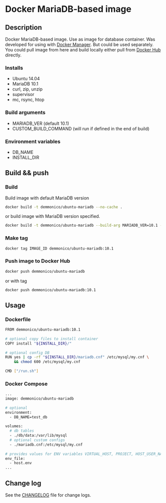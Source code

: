 # Docker MariaDB-based image

## Description

Docker MariaDB-based image. Use as image for database container. 
Was developed for using with [Docker Manager](https://github.com/demmonico/docker-manager/). 
But could be used separately.
You could pull image from here and build locally either pull from [Docker Hub](https://hub.docker.com/r/demmonico/ubuntu-mariadb/) directly.


### Installs

- Ubuntu 14.04
- MariaDB 10.1
- curl, zip, unzip
- supervisor
- mc, rsync, htop


### Build arguments

- MARIADB_VER (default 10.1)
- CUSTOM_BUILD_COMMAND (will run if defined in the end of build)


### Environment variables

- DB_NAME
- INSTALL_DIR


## Build && push

### Build

Build image with default MariaDB version
```sh
docker build -t demmonico/ubuntu-mariadb --no-cache .
```
or build image with MariaDB version specified.
```sh
docker build -t demmonico/ubuntu-mariadb --build-arg MARIADB_VER=10.1 --no-cache .
```

### Make tag

```sh
docker tag IMAGE_ID demmonico/ubuntu-mariadb:10.1
```

### Push image to Docker Hub

```sh
docker push demmonico/ubuntu-mariadb
```
or with tag
```sh
docker push demmonico/ubuntu-mariadb:10.1
```


## Usage

### Dockerfile

```sh
FROM demmonico/ubuntu-mariadb:10.1
  
# optional copy files to install container
COPY install "${INSTALL_DIR}/"
  
# optional config DB
RUN yes | cp -rf "${INSTALL_DIR}/mariadb.cnf" /etc/mysql/my.cnf \
    && chmod 600 /etc/mysql/my.cnf
  
CMD ["/run.sh"]
```

### Docker Compose

```sh
...
image: demmonico/ubuntu-mariadb
  
# optional
environment:
  - DB_NAME=test_db
  
volumes:
  # db tables
  - ./db/data:/var/lib/mysql
  # optional custom configs
  - ./mariadb.cnf:/etc/mysql/my.cnf
  
# provides values for ENV variables VIRTUAL_HOST, PROJECT, HOST_USER_NAME, HOST_USER_ID
env_file:
  - host.env
...
```


## Change log

See the [CHANGELOG](CHANGELOG.md) file for change logs.
